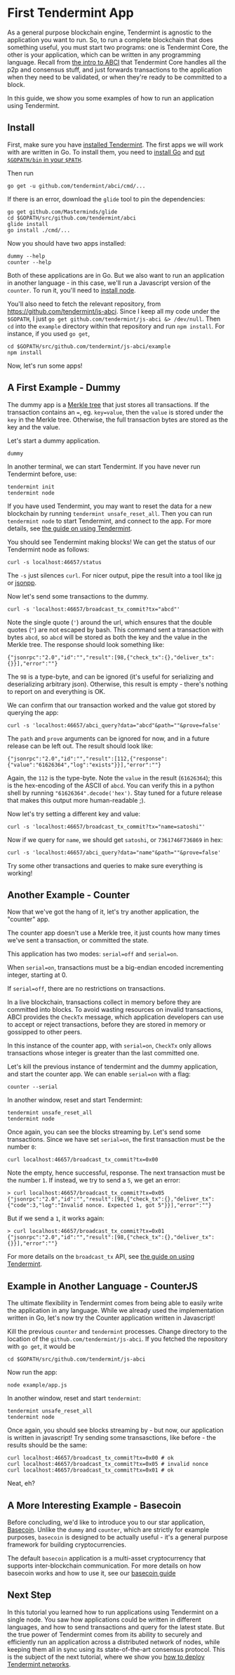 # First Tendermint App

As a general purpose blockchain engine, Tendermint is agnostic to the application you want to run.
So, to run a complete blockchain that does something useful, you must start two programs:
one is Tendermint Core, the other is your application, which can be written in any programming language.
Recall from [the intro to ABCI](/intro/abci-overview) that Tendermint Core handles all the p2p and consensus stuff,
and just forwards transactions to the application when they need to be validated, or when they're ready to be committed to a block.

In this guide, we show you some examples of how to run an application using Tendermint.

## Install

First, make sure you have [installed Tendermint](/download).
The first apps we will work with are written in Go. 
To install them, you need to [install Go](https://golang.org/doc/install) and 
[put `$GOPATH/bin` in your `$PATH`](https://github.com/tendermint/tendermint/wiki/Setting-GOPATH). 

Then run

```
go get -u github.com/tendermint/abci/cmd/...
```

If there is an error, download the `glide` tool to pin the dependencies:

```
go get github.com/Masterminds/glide
cd $GOPATH/src/github.com/tendermint/abci
glide install
go install ./cmd/...
```

Now you should have two apps installed: 

```
dummy --help
counter --help
```

Both of these applications are in Go. 
But we also want to run an application in another language - 
in this case, we'll run a Javascript version of the `counter`.
To run it, you'll need to [install node](https://nodejs.org/en/download/).

You'll also need to fetch the relevant repository, from https://github.com/tendermint/js-abci.
Since I keep all my code under the `$GOPATH`, I just `go get github.com/tendermint/js-abci &> /dev/null`.
Then `cd` into the `example` directory within that repository and run `npm install`.
For instance, if you used `go get`, 

```
cd $GOPATH/src/github.com/tendermint/js-abci/example
npm install
```

Now, let's run some apps!

## A First Example - Dummy

The dummy app is a [Merkle tree](https://en.wikipedia.org/wiki/Merkle_tree) that just stores all transactions.
If the transaction contains an `=`, eg. `key=value`, 
then the `value` is stored under the `key` in the Merkle tree.
Otherwise, the full transaction bytes are stored as the key and the value.

Let's start a dummy application. 

```
dummy
```

In another terminal, we can start Tendermint.
If you have never run Tendermint before, use:

```
tendermint init 
tendermint node
```

If you have used Tendermint, you may want to reset the data for a new blockchain by running `tendermint unsafe_reset_all`.
Then you can run `tendermint node` to start Tendermint, and connect to the app.
For more details, see [the guide on using Tendermint](/docs/guides/using-tendermint).

You should see Tendermint making blocks! 
We can get the status of our Tendermint node as follows:

```
curl -s localhost:46657/status
```

The `-s` just silences `curl`. For nicer output, pipe the result into a tool like [jq](https://stedolan.github.io/jq/) 
or [jsonpp](https://github.com/jmhodges/jsonpp).

Now let's send some transactions to the dummy.

```
curl -s 'localhost:46657/broadcast_tx_commit?tx="abcd"'
```

Note the single quote (`'`) around the url, which ensures that the double quotes (`"`) are not escaped by bash.
This command sent a transaction with bytes `abcd`, so `abcd` will be stored as both the key and the value in the Merkle tree.
The response should look something like:

```
{"jsonrpc":"2.0","id":"","result":[98,{"check_tx":{},"deliver_tx":{}}],"error":""}
```

The `98` is a type-byte, and can be ignored (it's useful for serializing and deserializing arbitrary json).
Otherwise, this result is empty - there's nothing to report on and everything is OK.

We can confirm that our transaction worked and the value got stored by querying the app:

```
curl -s 'localhost:46657/abci_query?data="abcd"&path=""&prove=false'
```

The `path` and `prove` arguments can be ignored for now, and in a future release can be left out.
The result should look like:


```
{"jsonrpc":"2.0","id":"","result":[112,{"response":{"value":"61626364","log":"exists"}}],"error":""}
```

Again, the `112` is the type-byte. Note the `value` in the result (`61626364`); this is the hex-encoding of the ASCII of `abcd`.
You can verify this in a python shell by running `"61626364".decode('hex')`.
Stay tuned for a future release that makes this output more human-readable ;). 

Now let's try setting a different key and value:

```
curl -s 'localhost:46657/broadcast_tx_commit?tx="name=satoshi"'
```

Now if we query for `name`, we should get `satoshi`, or `7361746F736869` in hex:

```
curl -s 'localhost:46657/abci_query?data="name"&path=""&prove=false'
```

Try some other transactions and queries to make sure everything is working!

## Another Example - Counter

Now that we've got the hang of it, let's try another application, the "counter" app.

The counter app doesn't use a Merkle tree, it just counts how many times we've sent a transaction,
or committed the state. 

This application has two modes: `serial=off` and `serial=on`.

When `serial=on`, transactions must be a big-endian encoded incrementing integer, starting at 0.

If `serial=off`, there are no restrictions on transactions.

In a live blockchain, transactions collect in memory before they are committed into blocks.
To avoid wasting resources on invalid transactions,
ABCI provides the `CheckTx` message,
which application developers can use to accept or reject transactions,
before they are stored in memory or gossipped to other peers.

In this instance of the counter app, with `serial=on`, `CheckTx` only allows transactions whose integer is greater than the last committed one.

Let's kill the previous instance of tendermint and the dummy application, and start the counter app.
We can enable `serial=on` with a flag:

```
counter --serial
```

In another window, reset and start Tendermint:

```
tendermint unsafe_reset_all
tendermint node
```

Once again, you can see the blocks streaming by. Let's send some transactions.
Since we have set `serial=on`, the first transaction must be the number `0`:

```
curl localhost:46657/broadcast_tx_commit?tx=0x00
```

Note the empty, hence successful, response.
The next transaction must be the number `1`. If instead, we try to send a `5`, we get an error:

```
> curl localhost:46657/broadcast_tx_commit?tx=0x05
{"jsonrpc":"2.0","id":"","result":[98,{"check_tx":{},"deliver_tx":{"code":3,"log":"Invalid nonce. Expected 1, got 5"}}],"error":""}
```

But if we send a `1`, it works again:

```
> curl localhost:46657/broadcast_tx_commit?tx=0x01
{"jsonrpc":"2.0","id":"","result":[98,{"check_tx":{},"deliver_tx":{}}],"error":""}
```

For more details on the `broadcast_tx` API, 
see [the guide on using Tendermint](/docs/guides/using-tendermint).

## Example in Another Language - CounterJS

The ultimate flexibility in Tendermint comes from being able to easily write the application in any language.
While we already used the implementation written in Go, 
let's now try the Counter application written in Javascript!

Kill the previous `counter` and `tendermint` processes.
Change directory to the location of the `github.com/tendermint/js-abci`.
If you fetched the repository with `go get`, it would be 

```
cd $GOPATH/src/github.com/tendermint/js-abci
```

Now run the app:

```
node example/app.js
```

In another window, reset and start `tendermint`:

```
tendermint unsafe_reset_all
tendermint node
```

Once again, you should see blocks streaming by - but now, our application is written in javascript!
Try sending some transasctions, like before - the results should be the same:

```
curl localhost:46657/broadcast_tx_commit?tx=0x00 # ok
curl localhost:46657/broadcast_tx_commit?tx=0x05 # invalid nonce
curl localhost:46657/broadcast_tx_commit?tx=0x01 # ok
```

Neat, eh?

## A More Interesting Example - Basecoin

Before concluding, we'd like to introduce you to our star application, [Basecoin](https://github.com/tendermint/basecoin).
Unlike the `dummy` and `counter`, which are strictly for example purposes, 
`basecoin` is designed to be actually useful - it's a general purpose framework for building cryptocurrencies.

The default `basecoin` application is a multi-asset cryptocurrency that supports inter-blockchain communication.
For more details on how basecoin works and how to use it, see our [basecoin guide](https://github.com/tendermint/basecoin/blob/develop/docs/guide/basecoin-basics.md)


## Next Step

In this tutorial you learned how to run applications using Tendermint on a single node.
You saw how applications could be written in different languages, 
and how to send transactions and query for the latest state.
But the true power of Tendermint comes from its ability to securely and efficiently run an application 
across a distributed network of nodes, while keeping them all in sync using its state-of-the-art consensus protocol.
This is the subject of the next tutorial, where we show you [how to deploy Tendermint networks](/docs/getting-started/deploy-testnet).

